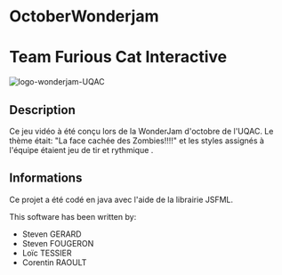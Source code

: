 # OctoberWonderjam
# Team Furious Cat Interactive
![logo-wonderjam-UQAC](https://bytebucket.org/furiouscatinteractive/octobergamejam/raw/f2e26b59ca43dd67bcef464f331c7f8e04072fd9/gamejam.png?token=8a4df7469fd404ab17a3e4a6cddd933bb574eecb)


## Description
Ce jeu vidéo à été conçu lors de la WonderJam d'octobre de l'UQAC.
Le thème était: "La face cachée des Zombies!!!!" et les styles assignés à l'équipe étaient jeu de tir et rythmique .

## Informations
Ce projet a été codé en java avec l'aide de la librairie JSFML.

This software has been written by:
* Steven GERARD
* Steven FOUGERON
* Loïc TESSIER
* Corentin RAOULT
